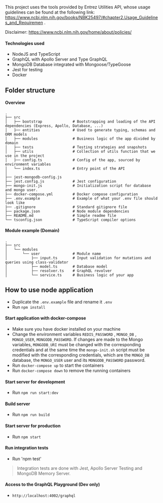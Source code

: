 This project uses the tools provided by Entrez Utilities API, whose usage guidelines can be found at the following link: https://www.ncbi.nlm.nih.gov/books/NBK25497/#chapter2.Usage_Guidelines_and_Requiremen .

Disclaimer: https://www.ncbi.nlm.nih.gov/home/about/policies/

#### Technologies used

- NodeJS and TypeScript
- GraphQL with Apollo Server and Type GraphQL
- MongoDB Database integrated with Mongoose/TypeGoose
- Jest for testing
- Docker 

## Folder structure

#### Overview

```
.
├── src                        
│   ├── bootstrap              # Bootstrapping and loading of the API dependencies (Express, Apollo, Database, ...)
│   ├── entities               # Used to generate typing, schemas and ORM models
│   ├── modules                # Business logic of the app divided by domain 
│   ├── tests                  # Testing strategies and snapshots
│   ├── utils                  # Collection of utils function that we use in the project
│   ├── config.ts              # Config of the app, sourced by environment variables
│   └── index.ts               # Entry point of the API
│
├── jest-mongodb-config.js     
├── jest.config.js             # Jest configuration
├── mongo-init.js              # Initialization script for database and mongo user.
├── docker-compose.yml         # Docker compose configuration 
├── .env.example               # Example of what your .env file should look like
├── .gitignore                 # Standard gitignore file
├── package.json               # Node module dependencies
├── README.md                  # Simple readme file
└── tsconfig.json              # TypeScript compiler options
```

#### Module example (Domain)

```
.
├── src
│   └── modules
│       └── user               # Module name
│           ├── input.ts       # Input validation for mutations and queries using class-validator
│           ├── model.ts       # Database model
│           ├── resolver.ts    # GraphQL revolver
│           └── service.ts     # Business logic of your app
```

## How to use node application

- Duplicate the `.env.example` file and rename it `.env`
- Run `npm install`

#### Start application with docker-compose

- Make sure you have docker installed on your machine
- Change the environment variables `REDIS_PASSWORD` , `MONGO_DB` , `MONGO_USER`, `MONGODB_PASSWORD`. If changes are made to the Mongo variables, `MONGODB_URI` must be changed with the corresponding credentials and at the same time the `mongo-init.sh` script must be modified with the corresponding credentials, which are the `MONGO_DB` database, the `MONGO_USER` user and its `MONGODB_PASSWORD` password.
- Run `docker-compose up` to start the containers
- Run `docker-compose down` to remove the running containers

#### Start server for development

- Run `npm run start:dev`

#### Build server

- Run `npm run build`

#### Start server for production

- Run `npm start`

#### Run integration tests

- Run 'npm test'

> Integration tests are done with Jest, Apollo Server Testing and MongoDB Memory Server.

#### Access to the GraphQL Playground (Dev only)

- `http://localhost:4002/graphql`
